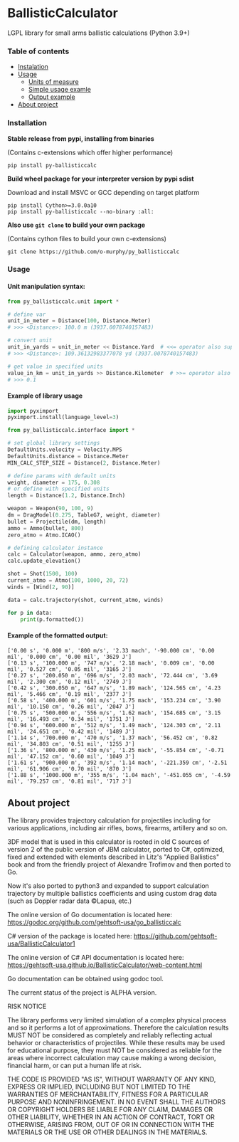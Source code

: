 # BallisticCalculator
LGPL library for small arms ballistic calculations (Python 3.9+)

### Table of contents
* [Instalation](#installation)
* [Usage](#usage)
  * [Units of measure](#unit-manipulation-syntax)
  * [Simple usage examle](#example-of-library-usage)
  * [Output example](#example-of-the-formatted-output)
* [About project](#about-project)

### Installation
**Stable release from pypi, installing from binaries**

(Contains c-extensions which offer higher performance)
```commandline
pip install py-ballisticcalc
```

**Build wheel package for your interpreter version by pypi sdist**

Download and install MSVC or GCC depending on target platform
```commandline
pip install Cython>=3.0.0a10 
pip install py-ballisticcalc --no-binary :all:
```

**Also use `git clone` to build your own package**

(Contains cython files to build your own c-extensions)
```commandline
git clone https://github.com/o-murphy/py_ballisticcalc
```   


### Usage

#### Unit manipulation syntax:
```python
from py_ballisticcalc.unit import *

# define var
unit_in_meter = Distance(100, Distance.Meter)
# >>> <Distance>: 100.0 m (3937.0078740157483)

# convert unit
unit_in_yards = unit_in_meter << Distance.Yard  # <<= operator also supports
# >>> <Distance>: 109.36132983377078 yd (3937.0078740157483)

# get value in specified units
value_in_km = unit_in_yards >> Distance.Kilometer  # >>= operator also supports
# >>> 0.1
```

#### Example of library usage

```python
import pyximport
pyximport.install(language_level=3)

from py_ballisticcalc.interface import *

# set global library settings
DefaultUnits.velocity = Velocity.MPS
DefaultUnits.distance = Distance.Meter
MIN_CALC_STEP_SIZE = Distance(2, Distance.Meter)

# define params with default units
weight, diameter = 175, 0.308
# or define with specified units
length = Distance(1.2, Distance.Inch)

weapon = Weapon(90, 100, 9)
dm = DragModel(0.275, TableG7, weight, diameter)
bullet = Projectile(dm, length)
ammo = Ammo(bullet, 800)
zero_atmo = Atmo.ICAO()

# defining calculator instance
calc = Calculator(weapon, ammo, zero_atmo)
calc.update_elevation()

shot = Shot(1500, 100)
current_atmo = Atmo(100, 1000, 20, 72)
winds = [Wind(2, 90)]

data = calc.trajectory(shot, current_atmo, winds)

for p in data:
    print(p.formatted())
```
#### Example of the formatted output:
```
['0.00 s', '0.000 m', '800 m/s', '2.33 mach', '-90.000 cm', '0.00 mil', '0.000 cm', '0.00 mil', '3629 J']
['0.13 s', '100.000 m', '747 m/s', '2.18 mach', '0.009 cm', '0.00 mil', '0.527 cm', '0.05 mil', '3165 J']
['0.27 s', '200.050 m', '696 m/s', '2.03 mach', '72.444 cm', '3.69 mil', '2.300 cm', '0.12 mil', '2749 J']
['0.42 s', '300.050 m', '647 m/s', '1.89 mach', '124.565 cm', '4.23 mil', '5.466 cm', '0.19 mil', '2377 J']
['0.58 s', '400.000 m', '601 m/s', '1.75 mach', '153.234 cm', '3.90 mil', '10.150 cm', '0.26 mil', '2047 J']
['0.75 s', '500.000 m', '556 m/s', '1.62 mach', '154.685 cm', '3.15 mil', '16.493 cm', '0.34 mil', '1751 J']
['0.94 s', '600.000 m', '512 m/s', '1.49 mach', '124.303 cm', '2.11 mil', '24.651 cm', '0.42 mil', '1489 J']
['1.14 s', '700.000 m', '470 m/s', '1.37 mach', '56.452 cm', '0.82 mil', '34.803 cm', '0.51 mil', '1255 J']
['1.36 s', '800.000 m', '430 m/s', '1.25 mach', '-55.854 cm', '-0.71 mil', '47.152 cm', '0.60 mil', '1049 J']
['1.61 s', '900.000 m', '392 m/s', '1.14 mach', '-221.359 cm', '-2.51 mil', '61.906 cm', '0.70 mil', '870 J']
['1.88 s', '1000.000 m', '355 m/s', '1.04 mach', '-451.055 cm', '-4.59 mil', '79.257 cm', '0.81 mil', '717 J']
```

About project
-----

The library provides trajectory calculation for projectiles including for various
applications, including air rifles, bows, firearms, artillery and so on.

3DF model that is used in this calculator is rooted in old C sources of version 2 of the public version of JBM
calculator, ported to C#, optimized, fixed and extended with elements described in
Litz's "Applied Ballistics" book and from the friendly project of Alexandre Trofimov
and then ported to Go.

Now it's also ported to python3 and expanded to support calculation trajectory by 
multiple ballistics coefficients and using custom drag data (such as Doppler radar data ©Lapua, etc.)

The online version of Go documentation is located here: https://godoc.org/github.com/gehtsoft-usa/go_ballisticcalc

C# version of the package is located here: https://github.com/gehtsoft-usa/BallisticCalculator1

The online version of C# API documentation is located here: https://gehtsoft-usa.github.io/BallisticCalculator/web-content.html

Go documentation can be obtained using godoc tool.

The current status of the project is ALPHA version.

RISK NOTICE

The library performs very limited simulation of a complex physical process and so it performs a lot of approximations. Therefore the calculation results MUST NOT be considered as completely and reliably reflecting actual behavior or characteristics of projectiles. While these results may be used for educational purpose, they must NOT be considered as reliable for the areas where incorrect calculation may cause making a wrong decision, financial harm, or can put a human life at risk.

THE CODE IS PROVIDED "AS IS", WITHOUT WARRANTY OF ANY KIND, EXPRESS OR IMPLIED, INCLUDING BUT NOT LIMITED TO THE WARRANTIES OF MERCHANTABILITY, FITNESS FOR A PARTICULAR PURPOSE AND NONINFRINGEMENT. IN NO EVENT SHALL THE AUTHORS OR COPYRIGHT HOLDERS BE LIABLE FOR ANY CLAIM, DAMAGES OR OTHER LIABILITY, WHETHER IN AN ACTION OF CONTRACT, TORT OR OTHERWISE, ARISING FROM, OUT OF OR IN CONNECTION WITH THE MATERIALS OR THE USE OR OTHER DEALINGS IN THE MATERIALS.
